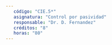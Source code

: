 ```yaml
---
   código: "CIE.5*"
   asignatura: "Control por pasividad"
   responsable: "Dr. D. Fernandez"
   créditos: "8"
   horas: "80"
---
```

<!--stackedit_data:
eyJoaXN0b3J5IjpbMjA4OTU3NjEyMF19
-->
